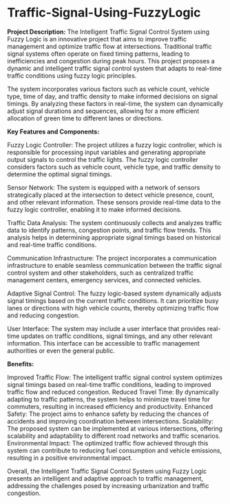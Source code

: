 # Traffic-Signal-Using-FuzzyLogic
**Project Description:**
The Intelligent Traffic Signal Control System using Fuzzy Logic is an innovative project that aims to improve traffic management and optimize traffic flow at intersections. Traditional traffic signal systems often operate on fixed timing patterns, leading to inefficiencies and congestion during peak hours. This project proposes a dynamic and intelligent traffic signal control system that adapts to real-time traffic conditions using fuzzy logic principles.

The system incorporates various factors such as vehicle count, vehicle type, time of day, and traffic density to make informed decisions on signal timings. By analyzing these factors in real-time, the system can dynamically adjust signal durations and sequences, allowing for a more efficient allocation of green time to different lanes or directions.

**Key Features and Components:**

Fuzzy Logic Controller: The project utilizes a fuzzy logic controller, which is responsible for processing input variables and generating appropriate output signals to control the traffic lights. The fuzzy logic controller considers factors such as vehicle count, vehicle type, and traffic density to determine the optimal signal timings.

Sensor Network: The system is equipped with a network of sensors strategically placed at the intersection to detect vehicle presence, count, and other relevant information. These sensors provide real-time data to the fuzzy logic controller, enabling it to make informed decisions.

Traffic Data Analysis: The system continuously collects and analyzes traffic data to identify patterns, congestion points, and traffic flow trends. This analysis helps in determining appropriate signal timings based on historical and real-time traffic conditions.

Communication Infrastructure: The project incorporates a communication infrastructure to enable seamless communication between the traffic signal control system and other stakeholders, such as centralized traffic management centers, emergency services, and connected vehicles.

Adaptive Signal Control: The fuzzy logic-based system dynamically adjusts signal timings based on the current traffic conditions. It can prioritize busy lanes or directions with high vehicle counts, thereby optimizing traffic flow and reducing congestion.

User Interface: The system may include a user interface that provides real-time updates on traffic conditions, signal timings, and any other relevant information. This interface can be accessible to traffic management authorities or even the general public.

**Benefits:**

Improved Traffic Flow: The intelligent traffic signal control system optimizes signal timings based on real-time traffic conditions, leading to improved traffic flow and reduced congestion.
Reduced Travel Time: By dynamically adapting to traffic patterns, the system helps to minimize travel time for commuters, resulting in increased efficiency and productivity.
Enhanced Safety: The project aims to enhance safety by reducing the chances of accidents and improving coordination between intersections.
Scalability: The proposed system can be implemented at various intersections, offering scalability and adaptability to different road networks and traffic scenarios.
Environmental Impact: The optimized traffic flow achieved through this system can contribute to reducing fuel consumption and vehicle emissions, resulting in a positive environmental impact.

Overall, the Intelligent Traffic Signal Control System using Fuzzy Logic presents an intelligent and adaptive approach to traffic management, addressing the challenges posed by increasing urbanization and traffic congestion.
